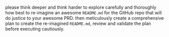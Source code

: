 please think deeper and think harder to explore carefully and thoroughly how best to re-imagine an awesome `README.md` for the GitHub repo that will do justice to your awesome PRD. then meticulously create a comprehensive plan to create the re-imagined `README.md`, review and validate the plan before executing cautiously.
